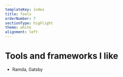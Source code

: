 ```yaml
---
templateKey: index
title: Tools
orderNumber: 7
sectionType: highlight
theme: white
alignment: left
---
```


# Tools and frameworks I like

* Ramda, Gatsby
